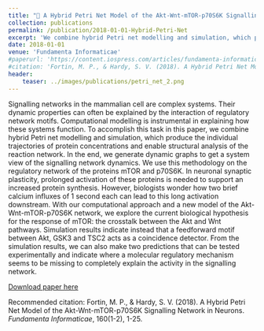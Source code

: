 ```yaml
---
title: "🧫 A Hybrid Petri Net Model of the Akt-Wnt-mTOR-p70S6K Signalling Network in Neurons"
collection: publications
permalink: /publication/2018-01-01-Hybrid-Petri-Net
excerpt: 'We combine hybrid Petri net modelling and simulation, which produce the individual trajectories of protein concentrations and enable structural analysis of the reaction network. In the end, we generate dynamic graphs to get a system view of the signalling network dynamics. Simulation results indicate that a feedforward motif between Akt, GSK3 and TSC2 acts as a coincidence detector. From the simulation results, we can also make two predictions that can be tested experimentally and indicate where a molecular regulatory mechanism seems to be missing to completely explain the activity in the signalling network.'
date: 2018-01-01
venue: 'Fundamenta Informaticae'
#paperurl: 'https://content.iospress.com/articles/fundamenta-informaticae/fi1672'
#citation: 'Fortin, M. P., & Hardy, S. V. (2018). A Hybrid Petri Net Model of the Akt-Wnt-mTOR-p70S6K Signalling Network in Neurons. <i>Fundamenta Informaticae</i>, 160(1-2), 1-25.'
header:
    teaser: ../images/publications/petri_net_2.png
---
```

Signalling networks in the mammalian cell are complex systems. Their dynamic properties can often be explained by the interaction of regulatory network motifs. Computational modelling is instrumental in explaining how these systems function. To accomplish this task in this paper, we combine hybrid Petri net modelling and simulation, which produce the individual trajectories of protein concentrations and enable structural analysis of the reaction network. In the end, we generate dynamic graphs to get a system view of the signalling network dynamics. We use this methodology on the regulatory network of the proteins mTOR and p70S6K. In neuronal synaptic plasticity, prolonged activation of these proteins is needed to support an increased protein synthesis. However, biologists wonder how two brief calcium influxes of 1 second each can lead to this long activation downstream. With our computational approach and a new model of the Akt-Wnt-mTOR-p70S6K network, we explore the current biological hypothesis for the response of mTOR: the crosstalk between the Akt and Wnt pathways. Simulation results indicate instead that a feedforward motif between Akt, GSK3 and TSC2 acts as a coincidence detector. From the simulation results, we can also make two predictions that can be tested experimentally and indicate where a molecular regulatory mechanism seems to be missing to completely explain the activity in the signalling network.

[Download paper here](https://content.iospress.com/articles/fundamenta-informaticae/fi1672)

Recommended citation: Fortin, M. P., & Hardy, S. V. (2018). A Hybrid Petri Net Model of the Akt-Wnt-mTOR-p70S6K Signalling Network in Neurons. <i>Fundamenta Informaticae</i>, 160(1-2), 1-25.